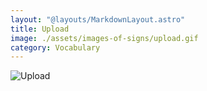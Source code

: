 ```yaml
---
layout: "@layouts/MarkdownLayout.astro"
title: Upload
image: ./assets/images-of-signs/upload.gif
category: Vocabulary
---
```


![Upload](@signs/upload.gif)
